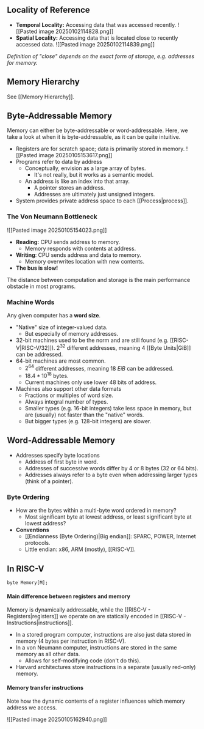 ## Locality of Reference

- **Temporal Locality:** Accessing data that was accessed recently.
  ![[Pasted image 20250102114828.png]]
- **Spatial Locality:** Accessing data that is located close to recently accessed data.
  ![[Pasted image 20250102114839.png]]

*Definition of "close" depends on the exact form of storage, e.g. addresses for memory.*


## Memory Hierarchy
See [[Memory Hierarchy]].

## Byte-Addressable Memory
Memory can either be byte-addressable or word-addressable. Here, we take a look at when it is byte-addressable, as it can be quite intuitive.

- Registers are for scratch space; data is primarily stored in memory.
  ![[Pasted image 20250105153617.png]]
- Programs refer to data by address
  - Conceptually, envision as a large array of bytes.
     - It's not really, but it works as a semantic model.
  - An address is like an index into that array.
     - A pointer stores an address.
     - Addresses are ultimately just unsigned integers.
- System provides private address space to each [[Process|process]].
  
### The Von Neumann Bottleneck

![[Pasted image 20250105154023.png]]

- **Reading:** CPU sends address to memory.
  - Memory responds with contents at address.
- **Writing**: CPU sends address and data to memory.
  - Memory overwrites location with new contents.
- **The bus is slow!**

The distance between computation and storage is the main performance obstacle in most programs.

### Machine Words
Any given computer has a **word size**.

- "Native" size of integer-valued data.
  - But especially of memory addresses.
- 32-bit machines used to be the norm and are still found (e.g. [[RISC-V|RISC-V/32]]).
  $2^{32}$ different addresses, meaning 4 [[Byte Units|GiB]] can be addressed.
- 64-bit machines are most common.
  - $2^{64}$ different addresses, meaning 18 *EiB* can be addressed.
  - $18.4 * 10^{18}$ bytes.
  - Current machines only use lower 48 bits of address.
- Machines also support other data formats
  - Fractions or multiples of word size.
  - Always integral number of types.
  - Smaller types (e.g. 16-bit integers) take less space in memory, but are (usually) not faster than the "native" words.
  - But bigger types (e.g. 128-bit integers) are slower.
    
## Word-Addressable Memory

- Addresses specify byte locations
  - Address of first byte in word.
  - Addresses of successive words differ by 4 or 8 bytes (32 or 64 bits).
  - Addresses always refer to a byte even when addressing larger types (think of a pointer).

### Byte Ordering

- How are the bytes within a multi-byte word ordered in memory?
  - Most significant byte at lowest address, or least significant byte at lowest address?
- **Conventions**
  - [[Endianness (Byte Ordering)|Big endian]]: SPARC, POWER, Internet protocols.
  - Little endian: x86, ARM (mostly), [[RISC-V]].

## In RISC-V

```
byte Memory[M];
```

#### Main difference between registers and memory
Memory is dynamically addressable, while the [[RISC-V - Registers|registers]] we operate on are statically encoded in [[RISC-V - Instructions|instructions]].

- In a stored program computer, instructions are also just data stored in memory (4 bytes per instruction in RISC-V).
- In a von Neumann computer, instructions are stored in the same memory as all other data.
  - Allows for self-modifying code (don't do this).
- Harvard architectures store instructions in a separate (usually red-only) memory.

#### Memory transfer instructions

Note how the dynamic contents of a register influences which memory address we access.

![[Pasted image 20250105162940.png]]
